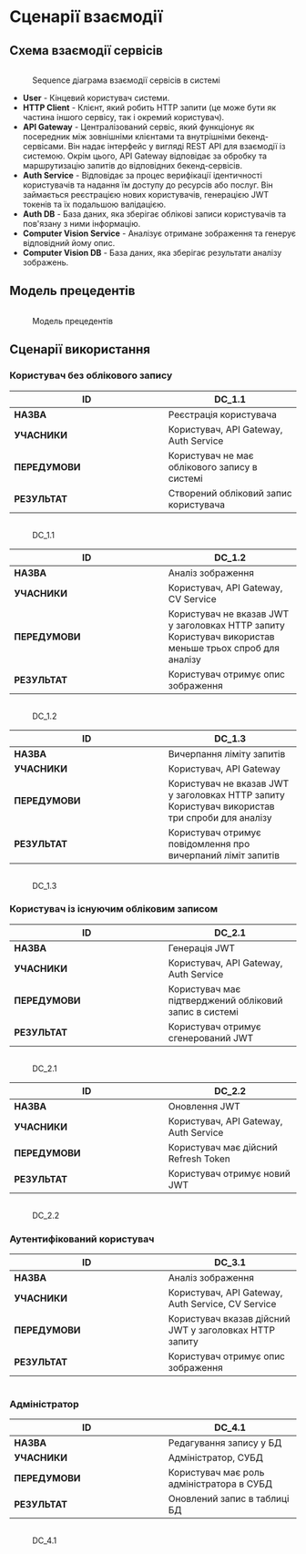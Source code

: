 # Сценарії взаємодії

## Схема взаємодії сервісів

<figure><img src=".gitbook/assets/msvcs-seq.png" alt=""><figcaption><p>Sequence діаграма взаємодії сервісів в системі</p></figcaption></figure>

* **User** - Кінцевий користувач системи.
* **HTTP Client** - Клієнт, який робить HTTP запити (це може бути як частина іншого сервісу, так і окремий користувач).
* **API Gateway** - Централізований сервіс, який функціонує як посередник між зовнішніми клієнтами та внутрішніми бекенд-сервісами. Він надає інтерфейс у вигляді REST API для взаємодії із системою. Окрім цього, API Gateway відповідає за обробку та маршрутизацію запитів до відповідних бекенд-сервісів.
* **Auth Service** - Відповідає за процес верифікації ідентичності користувачів та надання їм доступу до ресурсів або послуг. Він займається реєстрацією нових користувачів, генерацією JWT токенів та їх подальшою валідацією.
* **Auth DB** - База даних, яка зберігає облікові записи користувачів та пов'язану з ними інформацію.
* **Computer Vision Service** - Аналізує отримане зображення та генерує відповідний йому опис.
* **Computer Vision DB** - База даних, яка зберігає результати аналізу зображень.

## Модель прецедентів <a href="#model-precedentiv" id="model-precedentiv"></a>

<figure><img src=".gitbook/assets/users.jpg" alt=""><figcaption><p>Модель прецедентів</p></figcaption></figure>

## Сценарії використання

### Користувач без облікового запису

<table><thead><tr><th width="255">ID</th><th>DC_1.1</th></tr></thead><tbody><tr><td><strong>НАЗВА</strong></td><td>Реєстрація користувача</td></tr><tr><td><strong>УЧАСНИКИ</strong></td><td>Користувач, API Gateway, Auth Service</td></tr><tr><td><strong>ПЕРЕДУМОВИ</strong></td><td>Користувач не має облікового запису в системі</td></tr><tr><td><strong>РЕЗУЛЬТАТ</strong></td><td>Створений обліковий запис користувача</td></tr></tbody></table>

<figure><img src="https://www.plantuml.com/plantuml/png/bLN1JXH14BttLzJDnSGOzSOI0b62taZau8s0Re04WU2WCTa32m4k18mQD1fZm4HlPXaO6LXs-8NgF_8zYcN6xM6379ZfcgvwhrwzxXrw5KqkHSilvrnTlsZcLpJr3R_grpJMfj-iYnFyNMogsdk_b6qKRMjJZtn3KsqXy54UZu-FYHuZUewjgw97ceaR7diYevDHxStaMs6A83t5hZQBQ89dgYTIct-nk30x7o5VNB0ZyzjoWRq2z5Do01i6yRfBz1mMtq3RrGkmzQisldKnrXZfHyZBx0rGYUHBFC-mampQVeUyX8I0VUZNhBtXvMX6djQMNiy-hrtA9G0lH7FqxqnbPRInSu6kPrWqA5N6vZG5NfFzwg5crn8n6Lr8tehvBLJc2qlnesMoE269mVfDB2kt-_8Pxo4ZvfpzDiXPQeV9QJX_K808PIGmJaTqFT0MSZRyhkW1biUQGZIoGdGTu4Nq3-Ie2ISCT82mq2asj_pMrLWwepCTMAp5npcHoPxv2FufZ2nXz_GC7SCegdmI-W21X0MlxGujX2PtUcAYsFmBDglUr7Ky9u5mVgkK1oJ6rsD1-c578QQWf4tKXReWIkw1VynqvomWh8JeWL_liexheUODnCpFGEdbqlD2GG2C42IFqP7nubt2ENIT4ZHJqhor7ZP1MmKDGDsSF1RE9Bi53GdTxgXFNjgY8VcP179k3OfRxToQ2ujLDrURndKcIxFJCv4Rc1hKz_eP3N_Lt_eBPjZ0KKDWNt_eE_sf6xhPFt1tQf0xUI1jGcbNivnGyV2KUzOAtP573oT6datSauhkytxKJFwv88NJ3nn8Rn9ratrQJJlDmTNhT_i8edj4kIyLSxXjBsUMGB5ynpNes_zpT_LTwfKBnZIxm9X2f5wNM22PTVD0AgNUf0bYtaVKqNwHmkF0OEudMyOyFyBZfMtpO0ocLfsoK4kunJpZXl0FFyr_0G00" alt=""><figcaption><p>DC_1.1</p></figcaption></figure>

<table><thead><tr><th width="255">ID</th><th>DC_1.2</th></tr></thead><tbody><tr><td><strong>НАЗВА</strong></td><td>Аналіз зображення</td></tr><tr><td><strong>УЧАСНИКИ</strong></td><td>Користувач, API Gateway, CV Service</td></tr><tr><td><strong>ПЕРЕДУМОВИ</strong></td><td>Користувач не вказав JWT у заголовках HTTP запиту<br>Користувач використав меньше трьох спроб для аналізу</td></tr><tr><td><strong>РЕЗУЛЬТАТ</strong></td><td>Користувач отримує опис зображення</td></tr></tbody></table>

<figure><img src=".gitbook/assets/edited_d_1.png" alt=""><figcaption><p>DC_1.2</p></figcaption></figure>

<table><thead><tr><th width="255">ID</th><th>DC_1.3</th></tr></thead><tbody><tr><td><strong>НАЗВА</strong></td><td>Вичерпання ліміту запитів</td></tr><tr><td><strong>УЧАСНИКИ</strong></td><td>Користувач, API Gateway</td></tr><tr><td><strong>ПЕРЕДУМОВИ</strong></td><td>Користувач не вказав JWT у заголовках HTTP запиту Користувач використав три спроби для аналізу</td></tr><tr><td><strong>РЕЗУЛЬТАТ</strong></td><td>Користувач отримує повідомлення про вичерпаний ліміт запитів</td></tr></tbody></table>

<figure><img src=".gitbook/assets/edited_d_2.png" alt=""><figcaption><p>DC_1.3</p></figcaption></figure>

### Користувач із існуючим обліковим записом

<table><thead><tr><th width="255">ID</th><th>DC_2.1</th></tr></thead><tbody><tr><td><strong>НАЗВА</strong></td><td>Генерація JWT</td></tr><tr><td><strong>УЧАСНИКИ</strong></td><td>Користувач, API Gateway, Auth Service</td></tr><tr><td><strong>ПЕРЕДУМОВИ</strong></td><td>Користувач має підтверджений обліковий запис в системі</td></tr><tr><td><strong>РЕЗУЛЬТАТ</strong></td><td>Користувач отримує сгенерований JWT</td></tr></tbody></table>

<figure><img src="https://www.plantuml.com/plantuml/png/TLHDQnDH5DtFhxWxMq54bsqf5HG_LWKBkYkfXZPGsnAdYf15FcYw2KPKWYYrj8BkP9maPZfffd_Xl7_aUVVbuOHqkkXxxyvzzvvpxdbPUnsMgk7XgzsWXg_8J1s9QPYcQI56P8vhWV1FSvPrkoGuGOI1QI31c2cVvT76nhfWnEWLBpS50sHoR_snF2o5vRUbTm4cY8Jr4YPDR5KCkIQuaFBUouFzobx8w_C9cNalWOAf4qvgGPcwHhdjsUQvhgQr72Z0MgvphGWoOXOOy6OstKqmbDmnmoN62c9YkX8W5ek9tVkcDULt6Ex8qtBrJUL5sIdZkkVZlZrEzUxG5YUNhWB09Gya9yWiGoHi6LdMw2Chng9Q1aYHQKMgmh0MCXqYqnA9EHB68qqsNSJvb7dchcF0zG_6ZANscyVX1MwG-CBDHHLPENrII4Cx6_9vycnZYla66uuKXXin2uw4vvHGMWJIj8G4wRpNB34FUtPSHMhCMSrDejW7fxQEWcx2MtTE4jEv5Xu529GCWVKzUQsdcXDN8iekrO-H2xIcPZKzxy_YPqQ0txqNLDM2JXTMxkNfozm_SBlTyZPVarGhspkX1bQsLl4HNzZk6txZ5qxG5fmnS8uV-82VQEDuQUNsrghFjlEbrBO_bndBjarFPZs7JF7tSfuh6Eh_7hVaFius7ppVl2CBrwaWxXd6rYlgeLWZrfZco9dLDhnYRbtr7JgrB8OntQ108lNmYC9Zf3Tjwb_lcCLP87S9vDoE9szruX7_ElNOKHYp_3rpRbnDYkz64Apn7tzG_m40" alt=""><figcaption><p>DC_2.1</p></figcaption></figure>

<table><thead><tr><th width="255">ID</th><th>DC_2.2</th></tr></thead><tbody><tr><td><strong>НАЗВА</strong></td><td>Оновлення JWT</td></tr><tr><td><strong>УЧАСНИКИ</strong></td><td>Користувач, API Gateway, Auth Service</td></tr><tr><td><strong>ПЕРЕДУМОВИ</strong></td><td>Користувач має дійсний Refresh Token</td></tr><tr><td><strong>РЕЗУЛЬТАТ</strong></td><td>Користувач отримує новий JWT</td></tr></tbody></table>

<figure><img src="https://www.plantuml.com/plantuml/png/TLDFQnDH4B_lfvXZAuZeiIcbekAVKz60tcggQnEiIKctYf13cq1w4ICgLPHOgg0t2MdMhZ7x_0g_zutypNj9DoRT19BtPcVczsTcLtUYKZtQVROLDF09nkuXiVksQLleesSF6e7mut8AxhWawAA7WTr7WZzCUI-tYiKrmIcZVrdS50nWvEhQRRbPYi8NfPS1KlI4_H8cfTeLCLBUVajOVRnTgrGZbiyd6FjQ0aTcZtI6IehqDChZeO9dg7nM21p1nXHo8uyo-cmmOAKPdrB4CdKr635JIQIs8m7wefo8Vc9ROtsxKLdkXVNdbKUXTyQZJyVFu8zSRQpDgQNZ26342yK9Z2f4GiYUgiO9J3wNXGkBPuDuvwAnsgCjKornjjwvNwH7waywApnNu-pKF4g-fKSEJS6RsHRC-cfV2ORpMqKJ0pu-pJYFa8XIDaoFbRMBCC-FsXvEffk_fEJqPUBaEOOKnfjSs_QdhN2JsoVrocOvSe7bZHMynKS2VCPF_40NRS4n0r_n3M_m7MqSB2rVsbYPPEiiQAWYYX9HcXYGK9kJ_Q2OMVf5kNvj_SQ3zSkom7vqJSUFLF1BbvVVZjmDdzJ3dR8KQq_3waFRyiizr3GkNu8-9NSM9zrmhEski5qNiVTO_stJlrd_T_DLbEj51wlyuIl_3m00" alt=""><figcaption><p>DC_2.2</p></figcaption></figure>

### Аутентифікований користувач

<table><thead><tr><th width="255">ID</th><th>DC_3.1</th></tr></thead><tbody><tr><td><strong>НАЗВА</strong></td><td>Аналіз зображення</td></tr><tr><td><strong>УЧАСНИКИ</strong></td><td>Користувач, API Gateway, Auth Service, CV Service</td></tr><tr><td><strong>ПЕРЕДУМОВИ</strong></td><td>Користувач вказав дійсний JWT у заголовках HTTP запиту</td></tr><tr><td><strong>РЕЗУЛЬТАТ</strong></td><td>Користувач отримує опис зображення</td></tr></tbody></table>

<figure><img src=".gitbook/assets/edited_d_5.png" alt=""><figcaption></figcaption></figure>

### Адміністратор

<table><thead><tr><th width="255">ID</th><th>DC_4.1</th></tr></thead><tbody><tr><td><strong>НАЗВА</strong></td><td>Редагування запису у БД</td></tr><tr><td><strong>УЧАСНИКИ</strong></td><td>Адміністратор, СУБД</td></tr><tr><td><strong>ПЕРЕДУМОВИ</strong></td><td>Користувач має роль адміністратора в СУБД</td></tr><tr><td><strong>РЕЗУЛЬТАТ</strong></td><td>Оновлений запис в таблиці БД</td></tr></tbody></table>

<figure><img src="https://www.plantuml.com/plantuml/png/XP0zJe1058JxFSKxXzjm5HFj_36AtHP0eOq1DGHBDLu04IB-i5vXtesS1njZOwJQVSnyC_koitptD3y_F701rnZngHqMxRJKIWlqMY5g4PpmMvL-FUu8xYaSyOuFhVMImfQ6AzeQuJWARj1wjue37l5az_3ZnKJuX851XJRQ2YAUYUe8Z3OsI6z54kFVSgJUOk6zn6nD1A-R7BDW44fxI-3F2wrJk-HxiF3aicm6VI6c4_ru4wjbEAqsrn_lkYF7NlP2ApT26XOEIanM-rSbdnPwVE9Tjd-qn_r_0m00" alt=""><figcaption><p>DC_4.1</p></figcaption></figure>
